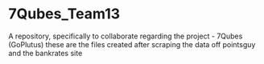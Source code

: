 # 7Qubes_Team13
A repository, specifically to collaborate regarding the project - 7Qubes (GoPlutus)
these are the files created after scraping the data off pointsguy and the bankrates site
